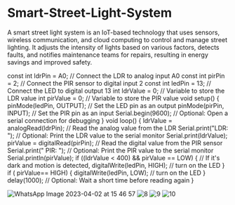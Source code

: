 # Smart-Street-Light-System
A smart street light system is an IoT-based technology that uses sensors, wireless communication, and cloud computing to control and manage street lighting. It adjusts the intensity of lights based on various factors, detects faults, and notifies maintenance teams for repairs, resulting in energy savings and improved safety.


 const int ldrPin = A0;      // Connect the LDR to analog input A0
const int pirPin = 2;       // Connect the PIR sensor to digital input 2
const int ledPin = 13;      // Connect the LED to digital output 13
int ldrValue = 0;           // Variable to store the LDR value
int pirValue = 0;           // Variable to store the PIR value
void setup() {
  pinMode(ledPin, OUTPUT); // Set the LED pin as an output
  pinMode(pirPin, INPUT);   // Set the PIR pin as an input
  Serial.begin(9600);       // Optional: Open a serial connection for debugging
}
void loop() {
  ldrValue = analogRead(ldrPin);   // Read the analog value from the LDR
  Serial.print("LDR: ");           // Optional: Print the LDR value to the serial monitor
  Serial.print(ldrValue);
  pirValue = digitalRead(pirPin);  // Read the digital value from the PIR sensor
  Serial.print(" PIR: ");          // Optional: Print the PIR value to the serial monitor
  Serial.println(pirValue);
  if ((ldrValue < 400) &&  pirValue == LOW) {  // If it's dark and motion is detected,
    digitalWrite(ledPin, HIGH);               // turn on the LED
  }
  if ( pirValue== HIGH)
  {
     digitalWrite(ledPin, LOW);             // turn on the LED
  }
  delay(1000);                               // Optional: Wait a short time before reading again
}




![WhatsApp Image 2023-04-02 at 15 46 57](https://github.com/Mahaveermandloi/Smart-Street-Light-System/assets/132800572/cdd9479c-336f-434c-a76d-ab7886a5e2ba)
![8](https://github.com/Mahaveermandloi/Smart-Street-Light-System/assets/132800572/6b0044da-e40d-45f5-b327-97804f06d32a)
![9](https://github.com/Mahaveermandloi/Smart-Street-Light-System/assets/132800572/9846365d-7115-4e3f-8aab-83bc089e72e9)
![10](https://github.com/Mahaveermandloi/Smart-Street-Light-System/assets/132800572/cc021bf1-04d1-4e1c-a6df-68785499286d)
